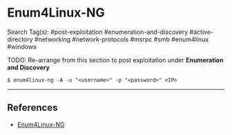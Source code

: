 # Enum4Linux-NG

Search Tag(s): #post-exploitation #enumeration-and-discovery #active-directory #networking #network-protocols #msrpc #smb #enum4linux #windows

TODO: Re-arrange from this section to post exploitation under **Enumeration and Discovery**

```
$ enum4linux-ng -A -u "<username>" -p "<password>" <IP>
```

---
## References

- [Enum4Linux-NG](https://github.com/cddmp/enum4linux-ng)